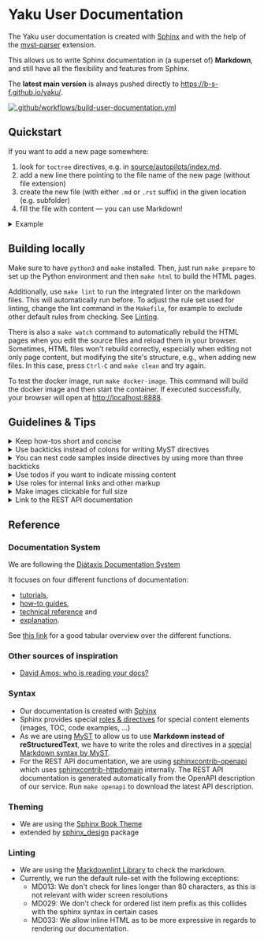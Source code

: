 <!--
SPDX-FileCopyrightText: 2024 grow platform GmbH

SPDX-License-Identifier: MIT
-->

# Yaku User Documentation

The Yaku user documentation is created with [Sphinx](https://www.sphinx-doc.org)
and with the help of the [myst-parser](https://github.com/executablebooks/MyST-Parser) extension.

This allows us to write Sphinx documentation in (a superset of) **Markdown**, and still
have all the flexibility and features from Sphinx.

The **latest main version** is always pushed directly to <https://b-s-f.github.io/yaku/>.

[![.github/workflows/build-user-documentation.yml](https://github.com/B-S-F/yaku/actions/workflows/build-user-documentation.yml/badge.svg)](https://github.com/B-S-F/yaku/actions/workflows/build-user-documentation.yml)

## Quickstart

If you want to add a new page somewhere:

1. look for `toctree` directives, e.g. in [source/autopilots/index.md](./source/autopilots/index.md).
2. add a new line there pointing to the file name of the new page (without file extension)
3. create the new file (with either `.md` or `.rst` suffix) in the given location (e.g. subfolder)
4. fill the file with content — you can use Markdown!

<details><summary>Example</summary>

Modify `source/autopilots/index.md` and add your new autopilot to the toctree list of pages:

````markdown
```{toctree}
:maxdepth: 1

bitbucket/index
your-cool-new-autopilot/index
```
````

Create `source/autopilots/your-cool-new-autopilot/index.md` and write Markdown:

```markdown
# My cool autopilot

This is my first page! **Great!!**
```

</details>

## Building locally

Make sure to have `python3` and `make` installed. Then, just run `make prepare`
to set up the Python environment and then `make html` to build the HTML pages.

Additionally, use `make lint` to run the integrated linter on the markdown
files. This will automatically run before. To adjust the rule set used for
linting, change the lint command in the `Makefile`, for example to exclude
other default rules from checking. See [Linting](#linting).

There is also a `make watch` command to automatically rebuild the HTML pages
when you edit the source files and reload them in your browser.
Sometimes, HTML files won't rebuild correctly, especially when editing not only
page content, but modifying the site's structure, e.g., when adding new files.
In this case, press `Ctrl-C` and `make clean` and try again.

To test the docker image, run `make docker-image`. This command will build the
docker image and then start the container. If executed successfully, your
browser will open at <http://localhost:8888>.

## Guidelines & Tips

<details><summary>Keep how-tos short and concise</summary>
When writing how-tos:

* Focus on describing a few short steps.
* Write them down as steps, e.g. with an ordered list.
* Leave out phrasings like "First, ...", "Finally, ...".
* Write in short imperative form: "Click on 'Ok'" instead of "On the left side you can find the OK button on which you have to click."
* Have a clear goal in mind: what is the outcome of the how-to? Leave out all information that isn't required.

</details>

<details><summary>Use backticks instead of colons for writing MyST directives</summary>

````markdown
```{note}
This is how a note should be defined (using backticks)
```
:::{note}
Do NOT use colons for delimiting a directive!
:::
````

</details>

<details><summary>You can nest code samples inside directives by using more than three backticks</summary>

`````markdown
````{note}   ← the outer block/directive is delimited by 4+ backticks!
This note contains a code sample:
```js
console.log('Hooray!')
```
````
`````

</details>

<details><summary>Use todos if you want to indicate missing content</summary>

There is a todo directive which will then appear on the start page of our
documentation (only in the internal developer preview version, not in the public
version!)

````markdown
```{todo}
The paragraph above needs some rephrasing and a reference to the Sphinx documentation!
```
````

</details>

<details><summary>Use roles for internal links and other markup</summary>

reStructuredText has the concept of
[_roles_](https://www.sphinx-doc.org/en/master/usage/restructuredtext/roles.html).
Roles for links describe how the link should be evaluated:

### `doc` role

```markdown
You'll find more information in {doc}`../tutorial` ... (uses the page title of `tutorial.md` as link text)
Read our {doc}`super nice tutorial <../tutorial>` (uses the given text as link text)

```

### `ref` role

```markdown
See {ref}`section-quickstart-step-1` for the start of our quickstart tutorial...

(section-quickstart-step-1)=
#### Quickstart Tutorial
```

### `download` role

```markdown
First step: download {download}`../attachments/qg-config.yaml` and put it into your folder.
(this makes sure that the file is offered as download in the web browser)
```

### `envvar` role

```markdown
The autopilot reads {envvar}`evidence_path` to find out where the documents are...
```

### `term` role

```markdown
See our glossary entry on {term}`autopilot`...
```

### `abbr` role

```markdown
We use {abbr}`YAML (yet another markup language)` for config files...
(will put the description text into a HTML title attribute)
```

### `guilabel` role

```markdown
In the web UI, first click on {guilabel}`Upload file...` and then on
{guilabel}`OK`.
```

</details>

<details><summary>Make images clickable for full size</summary>

When displaying images or figures, they are usually scaled to fit.
But when you explicitly want to have a link to the full size version,
you need to add a `:width: 100%` attribute to generate the link
from the scaled-down version to the full size version:

````markdown
```{figure} resources/large-pic.png
:width: 100%
:alt: Some large screenshot

Screenshot description
```
````

</details>

<details><summary>Link to the REST API documentation</summary>

The [sphinxcontrib-httpdomain](https://sphinxcontrib-httpdomain.readthedocs.io/) provides
some extra roles for HTTP REST API descriptions.

As we have all our OpenAPI specification in Sphinx, you can refer to endpoints
in your documentation. Additionally, there are automatic links to external reference
sources for HTTP verbs or status codes.

```markdown
For using the {http:get}`/api/v1/namespaces` endpoint, you need to send a {http:method}`GET` request.
In case of errors, you'll get a {http:statuscode}`400` response.
```

</details>

## Reference

### Documentation System

We are following the [Diátaxis Documentation System](https://diataxis.fr/)

It focuses on four different functions of documentation:

* [tutorials](https://diataxis.fr/tutorials/),
* [how-to guides](https://diataxis.fr/how-to-guides/),
* [technical reference](https://diataxis.fr/reference/) and
* [explanation](https://diataxis.fr/explanation/).

See [this link](https://diataxis.fr/needs/#characteristics-of-documentation) for a good tabular overview over the different functions.

### Other sources of inspiration

* [David Amos: who is reading your docs?](https://davidamos.dev/who-is-reading-your-docs/)

### Syntax

* Our documentation is created with [Sphinx](https://www.sphinx-doc.org)
* Sphinx provides special [roles & directives](https://www.sphinx-doc.org/en/master/usage/restructuredtext/index.html)
  for special content elements (images, TOC, code examples, ...)
* As we are using [MyST](https://myst-parser.readthedocs.io/en/latest/syntax/syntax.html)
  to allow us to use **Markdown instead of reStructuredText**, we have to write the
  roles and directives in a [special Markdown syntax by MyST](https://myst-parser.readthedocs.io/en/latest/syntax/roles-and-directives.html).
* For the REST API documentation, we are using [sphinxcontrib-openapi](https://sphinxcontrib-openapi.readthedocs.io/)
  which uses [sphinxcontrib-httpdomain](https://sphinxcontrib-httpdomain.readthedocs.io/) internally.
  The REST API documentation is generated automatically from the OpenAPI description of our service.
  Run `make openapi` to download the latest API description.

### Theming

* We are using the [Sphinx Book Theme](https://sphinx-book-theme.readthedocs.io/en/stable/index.html)
* extended by [sphinx_design](https://sphinx-design.readthedocs.io/en/rtd-theme/index.html) package

### Linting

* We are using the [Markdownlint Library](https://www.npmjs.com/package/markdownlint) to check the markdown.
* Currently, we run the default rule-set with the following exceptions:
  * MD013: We don't check for lines longer than 80 characters, as this is not relevant with wider screen resolutions
  * MD029: We don't check for ordered list item prefix as this collides with the sphinx syntax in certain cases
  * MD033: We allow inline HTML as to be more expressive in regards to rendering our documentation.
